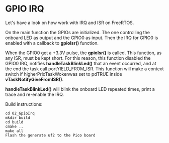 # GPIO IRQ

Let's have a look on how work with IRQ and ISR on FreeRTOS.

On the main function the GPIOs are initialized. The one controlling the onboard LED as output and the GPIO0 as input. Then the IRQ for GPIO0 is enabled with a callback to **gpioIsr()** function.

When the GPIO0 get a +3.3V pulse, the **gpioIsr()** is called. This function, as any ISR, must be kept short. For this reason, this function disabled the GPIO0 IRQ, notifies **handleTaskBlinkLed()** that an event occurred, and at the end the task call portYIELD_FROM_ISR. This function will make a context switch if higherPrioTaskWokenwas set to pdTRUE inside **vTaskNotifyGiveFromISR()**. 

**handleTaskBlinkLed()** will blink the onboard LED repeated times, print a trace and re-enable the IRQ. 

Build instructions:

```
cd 02_GpioIrq
mkdir build
cd build
cmake ..
make all
Flash the generate uf2 to the Pico board
```
